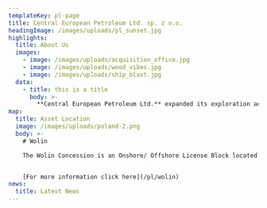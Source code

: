 ```yaml
---
templateKey: pl-page
title: Central European Petroleum Ltd. sp. z o.o.
headingImage: /images/uploads/pl_sunset.jpg
highlights:
  title: About Us
  images:
    - image: /images/uploads/acquisition_office.jpg
    - image: /images/uploads/wood_vibes.jpg
    - image: /images/uploads/ship_blast.jpg
  data:
    - title: this is a title
      body: >-
        **Central European Petroleum Ltd.** expanded its exploration activities into Poland by participating in the first hydrocarbon concessions licensing round in 2016 after successfully completing the pre-qualification procedure. Following the competitive process which follows the European Union Directive 94/22, CEP was awarded the Wolin Concession in northwest Poland in December 2017. The Onshore/ Offshore License is flanked by, and on trend with, two conventional gas-bearing reservoirs where 6 successful wells have been drilled to date.
map:
  title: Asset Location
  image: /images/uploads/poland-2.png
  body: >-
    # Wolin

    The Wolin Concession is an Onshore/ Offshore License Block located in Northwestern Poland along the Polish-German border and Baltic coast, 50 km North of Szczecin


    [For more information click here](/pl/wolin)
news:
  title: Latest News
---
```

